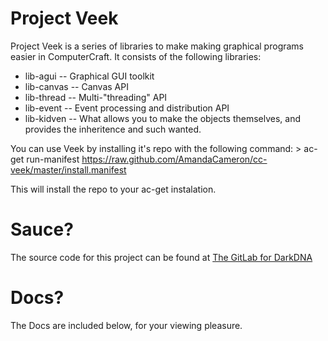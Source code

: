 Project Veek
============

Project Veek is a series of libraries to make making graphical programs easier
in ComputerCraft. It consists of the following libraries:

  * lib-agui -- Graphical GUI toolkit
  * lib-canvas -- Canvas API
  * lib-thread -- Multi-"threading" API
  * lib-event -- Event processing and distribution API
  * lib-kidven -- What allows you to make the objects themselves, and provides the inheritence and such wanted.

You can use Veek by installing it's repo with the following command:
	> ac-get run-manifest https://raw.github.com/AmandaCameron/cc-veek/master/install.manifest

This will install the repo to your ac-get instalation.

Sauce?
======

The source code for this project can be found at [The GitLab for DarkDNA](http://git.darkdna.net/amanda/veek)

Docs?
=====

The Docs are included below, for your viewing pleasure.
